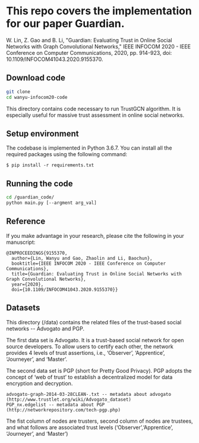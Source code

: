 # This repo covers the implementation for our paper Guardian.
W. Lin, Z. Gao and B. Li, "Guardian: Evaluating Trust in Online Social Networks with Graph Convolutional Networks," IEEE INFOCOM 2020 - IEEE Conference on Computer Communications, 2020, pp. 914-923, doi: 10.1109/INFOCOM41043.2020.9155370.

## Download code
```sh  
git clone 
cd wanyu-infocom20-code  
```
This directory contains code necessary to run TrustGCN algorithm. It is especially useful for massive trust assessment in online social networks. 


## Setup environment
The codebase is implemented in Python 3.6.7. You can install all the required packages using the following command:

	$ pip install -r requirements.txt


## Running the code
```sh
cd /guardian_code/
python main.py [--argment arg_val]
```
## Reference
If you make advantage in your research, please cite the following in your manuscript:
```
@INPROCEEDINGS{9155370,
  author={Lin, Wanyu and Gao, Zhaolin and Li, Baochun},
  booktitle={IEEE INFOCOM 2020 - IEEE Conference on Computer Communications}, 
  title={Guardian: Evaluating Trust in Online Social Networks with Graph Convolutional Networks}, 
  year={2020},
  doi={10.1109/INFOCOM41043.2020.9155370}}
```

## Datasets

This directory (/data) contains the related files of the trust-based social networks -- Advogato and PGP. 

The first data set is Advogato. It is a trust-based social network for open source developers. To allow users to certify each other, the network provides 4 levels of trust assertions, i.e., ‘Observer’, ‘Apprentice’, ‘Journeyer’, and ‘Master’.

The second data set is PGP (short for Pretty Good Privacy). PGP adopts the concept of ‘web of trust’ to establish a decentralized model for data encryption and decryption.
	
	advogato-graph-2014-03-28CLEAN-.txt -- metadata about advogato (http://www.trustlet.org/wiki/Advogato_dataset)
    PGP_nx.edgelist -- metadata about PGP (http://networkrepository.com/tech-pgp.php)
    

 The fist column of nodes are trusters, second column of nodes are trustees, and what follows are associated trust levels (‘Observer’,‘Apprentice’, ‘Journeyer’, and ‘Master’)